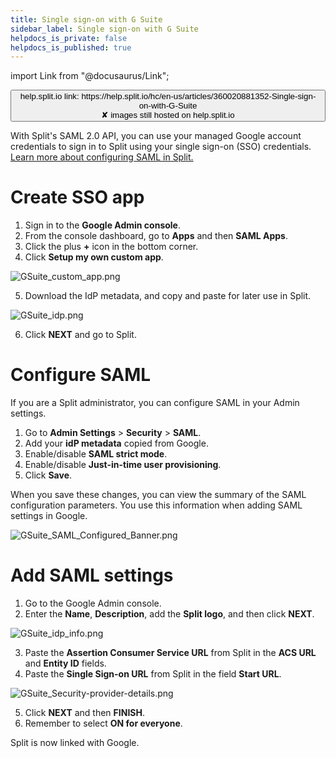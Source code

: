 ```yaml
---
title: Single sign-on with G Suite
sidebar_label: Single sign-on with G Suite
helpdocs_is_private: false
helpdocs_is_published: true
---
```


import Link from "@docusaurus/Link";

<p>
  <button style={{borderRadius:'8px', border:'1px', fontFamily:'Courier New', fontWeight:'800', textAlign:'left'}}> help.split.io link: https://help.split.io/hc/en-us/articles/360020881352-Single-sign-on-with-G-Suite <br /> ✘ images still hosted on help.split.io </button>
</p>

With Split's SAML 2.0 API, you can use your managed Google account credentials to sign in to Split using your single sign-on (SSO) credentials. [Learn more about configuring SAML in Split.](https://help.split.io/hc/en-us/articles/360021120871)

# Create SSO app
 
1. Sign in to the **Google Admin console**.
2. From the console dashboard, go to **Apps** and then **SAML Apps**.
3. Click the plus **+** icon in the bottom corner.
4. Click **Setup my own custom app**.

<p>
	<img src="https://help.split.io/hc/article_attachments/360017627771/GSuite_custom_app.png" alt="GSuite_custom_app.png" />
</p>

5. Download the IdP metadata, and copy and paste for later use in Split.

<p>
	<img src="https://help.split.io/hc/article_attachments/360017627751/GSuite_idp.png" alt="GSuite_idp.png" />
</p>

6. Click **NEXT** and go to Split.

# Configure SAML
 
If you are a Split administrator, you can configure SAML in your Admin settings.

1. Go to **Admin Settings** > **Security** > **SAML**.
2. Add your **idP metadata** copied from Google.
3. Enable/disable **SAML strict mode**.
4. Enable/disable **Just-in-time user provisioning**.
5. Click **Save**.

When you save these changes, you can view the summary of the SAML configuration parameters. You use this information when adding SAML settings in Google.

<p>
	<img src="https://help.split.io/hc/article_attachments/360017743472/GSuite_SAML_Configured_Banner.png" alt="GSuite_SAML_Configured_Banner.png" />
</p>

# Add SAML settings
 
1. Go to the Google Admin console.
2. Enter the **Name**, **Description**, add the **Split logo**, and then click **NEXT**.

<p>
	<img src="https://help.split.io/hc/article_attachments/360017627731/GSuite_idp_info.png" alt="GSuite_idp_info.png" />
</p>

3. Paste the **Assertion Consumer Service URL** from Split in the **ACS URL** and **Entity ID** fields.
4. Paste the **Single Sign-on URL** from Split in the field **Start URL**.

<p>
	<img src="https://help.split.io/hc/article_attachments/360017743452/GSuite_Security-provider-details.png" alt="GSuite_Security-provider-details.png" />
</p>

5.  Click **NEXT** and then **FINISH**.
6. Remember to select **ON for everyone**.

Split is now linked with Google.
